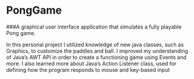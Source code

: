 # PongGame
###A graphical user interface application that simulates a fully playable Pong game.

In this personal project I utilized knowledge of new java classes, such as Graphics, to customize the paddles and ball. I improved my understanding of Java’s AWT API in order to create a functioning game using Events and more. I also learned more about Java’s Action Listener class, used for defining how the program responds to mouse and key-based input
